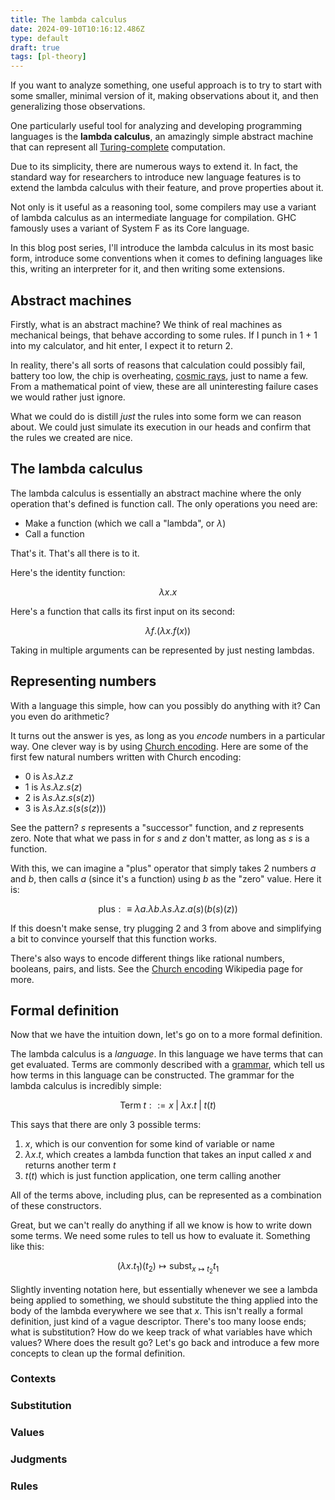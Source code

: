 ```yaml
---
title: The lambda calculus
date: 2024-09-10T10:16:12.486Z
type: default
draft: true
tags: [pl-theory]
---
```


If you want to analyze something, one useful approach is to try to start with
some smaller, minimal version of it, making observations about it, and then
generalizing those observations.

One particularly useful tool for analyzing and developing programming languages
is the **lambda calculus**, an amazingly simple abstract machine that can
represent all [Turing-complete] computation.

Due to its simplicity, there are numerous ways to extend it. In fact, the
standard way for researchers to introduce new language features is to extend the
lambda calculus with their feature, and prove properties about it.

Not only is it useful as a reasoning tool, some compilers may use a variant of
lambda calculus as an intermediate language for compilation. GHC famously uses a
variant of System F as its Core language.

[Turing-complete]: https://en.wikipedia.org/wiki/Turing_completeness

In this blog post series, I'll introduce the lambda calculus in its most basic
form, introduce some conventions when it comes to defining languages like this,
writing an interpreter for it, and then writing some extensions.

## Abstract machines

Firstly, what is an abstract machine? We think of real machines as mechanical
beings, that behave according to some rules. If I punch in 1 + 1 into my
calculator, and hit enter, I expect it to return 2.

In reality, there's all sorts of reasons that calculation could possibly fail,
battery too low, the chip is overheating, [cosmic rays], just to name a few.
From a mathematical point of view, these are all uninteresting failure cases we
would rather just ignore.

[cosmic rays]: https://en.wikipedia.org/wiki/Single-event_upset

What we could do is distill _just_ the rules into some form we can reason about.
We could just simulate its execution in our heads and confirm that the rules we
created are nice.

## The lambda calculus

The lambda calculus is essentially an abstract machine where the only operation
that's defined is function call. The only operations you need are:

- Make a function (which we call a "lambda", or $\lambda$)
- Call a function

That's it. That's all there is to it.

Here's the identity function:

$$
\lambda x . x
$$

Here's a function that calls its first input on its second:

$$
\lambda f . (\lambda x . f (x))
$$

Taking in multiple arguments can be represented by just nesting lambdas.

## Representing numbers

With a language this simple, how can you possibly do anything with it? Can you
even do arithmetic?

It turns out the answer is yes, as long as you _encode_ numbers in a particular
way. One clever way is by using [Church encoding]. Here are some of the first
few natural numbers written with Church encoding:

[Church encoding]: https://en.wikipedia.org/wiki/Church_encoding

- 0 is $\lambda s . \lambda z . z$
- 1 is $\lambda s . \lambda z . s(z)$
- 2 is $\lambda s . \lambda z . s(s(z))$
- 3 is $\lambda s . \lambda z . s(s(s(z)))$

See the pattern? $s$ represents a "successor" function, and $z$ represents zero.
Note that what we pass in for $s$ and $z$ don't matter, as long as $s$ is a
function.

With this, we can imagine a "plus" operator that simply takes 2 numbers $a$ and
$b$, then calls $a$ (since it's a function) using $b$ as the "zero" value. Here it is:

$$
\mathsf{plus} :\equiv \lambda a . \lambda b . \lambda s . \lambda z . a(s)(b(s)(z))
$$

If this doesn't make sense, try plugging 2 and 3 from above and simplifying a
bit to convince yourself that this function works.

There's also ways to encode different things like rational numbers, booleans,
pairs, and lists. See the [Church encoding] Wikipedia page for more.

## Formal definition

Now that we have the intuition down, let's go on to a more formal definition.

The lambda calculus is a _language_. In this language we have terms that can get
evaluated. Terms are commonly described with a [grammar], which tell us how
terms in this language can be constructed. The grammar for the lambda calculus
is incredibly simple:

[grammar]: https://en.wikipedia.org/wiki/Formal_grammar

$$
\mathsf{Term} \; t ::= x \; | \; \lambda x . t \; | \; t(t)
$$

This says that there are only 3 possible terms:

1. $x$, which is our convention for some kind of variable or name
2. $\lambda x . t$, which creates a lambda function that takes an input called $x$ and returns another term $t$
3. $t(t)$ which is just function application, one term calling another

All of the terms above, including $\mathsf{plus}$, can be represented as a
combination of these constructors.

Great, but we can't really do anything if all we know is how to write down some
terms. We need some rules to tell us how to evaluate it. Something like this:

$$
(\lambda x . t_1) (t_2) \longmapsto \mathsf{subst}_{x \mapsto t_2} t_1
$$

Slightly inventing notation here, but essentially whenever we see a lambda being
applied to something, we should substitute the thing applied into the body of
the lambda everywhere we see that $x$. This isn't really a formal definition,
just kind of a vague descriptor. There's too many loose ends; what is
substitution? How do we keep track of what variables have which values? Where
does the result go? Let's go back and introduce a few more concepts to clean up
the formal definition.

### Contexts

### Substitution

### Values

### Judgments

### Rules
